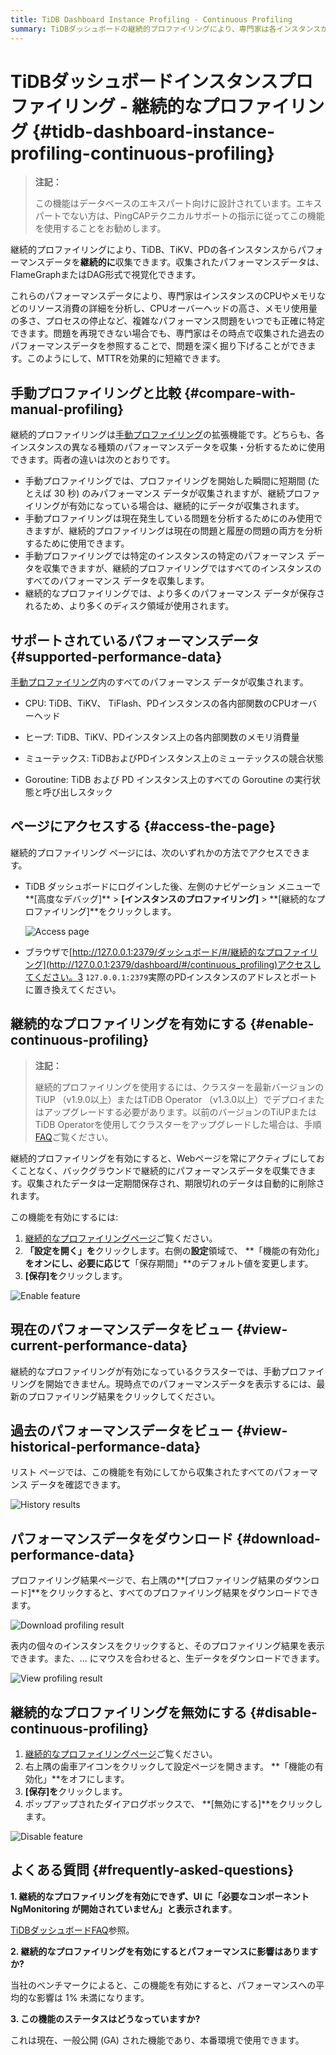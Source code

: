 ```yaml
---
title: TiDB Dashboard Instance Profiling - Continuous Profiling
summary: TiDBダッシュボードの継続的プロファイリングにより、専門家は各インスタンスからパフォーマンスデータを継続的に収集・分析し、高度なパフォーマンス問題を特定・解決することができます。手動プロファイリングよりも多くのデータを保存できるため、現在の問題と過去の問題の両方を分析できます。この機能はダッシュボードまたはブラウザからアクセスでき、必要に応じて有効化/無効化できます。パフォーマンスへの影響は最小限に抑えられるため、本番環境にも最適です。
---
```


# TiDBダッシュボードインスタンスプロファイリング - 継続的なプロファイリング {#tidb-dashboard-instance-profiling-continuous-profiling}

> **注記：**
>
> この機能はデータベースのエキスパート向けに設計されています。エキスパートでない方は、PingCAPテクニカルサポートの指示に従ってこの機能を使用することをお勧めします。

継続的プロファイリングにより、TiDB、TiKV、PDの各インスタンスからパフォーマンスデータを**継続的に**収集できます。収集されたパフォーマンスデータは、FlameGraphまたはDAG形式で視覚化できます。

これらのパフォーマンスデータにより、専門家はインスタンスのCPUやメモリなどのリソース消費の詳細を分析し、CPUオーバーヘッドの高さ、メモリ使用量の多さ、プロセスの停止など、複雑なパフォーマンス問題をいつでも正確に特定できます。問題を再現できない場合でも、専門家はその時点で収集された過去のパフォーマンスデータを参照することで、問題を深く掘り下げることができます。このようにして、MTTRを効果的に短縮できます。

## 手動プロファイリングと比較 {#compare-with-manual-profiling}

継続的プロファイリングは[手動プロファイリング](/dashboard/dashboard-profiling.md)の拡張機能です。どちらも、各インスタンスの異なる種類のパフォーマンスデータを収集・分析するために使用できます。両者の違いは次のとおりです。

-   手動プロファイリングでは、プロファイリングを開始した瞬間に短期間 (たとえば 30 秒) のみパフォーマンス データが収集されますが、継続プロファイリングが有効になっている場合は、継続的にデータが収集されます。
-   手動プロファイリングは現在発生している問題を分析するためにのみ使用できますが、継続的プロファイリングは現在の問題と履歴の問題の両方を分析するために使用できます。
-   手動プロファイリングでは特定のインスタンスの特定のパフォーマンス データを収集できますが、継続的プロファイリングではすべてのインスタンスのすべてのパフォーマンス データを収集します。
-   継続的なプロファイリングでは、より多くのパフォーマンス データが保存されるため、より多くのディスク領域が使用されます。

## サポートされているパフォーマンスデータ {#supported-performance-data}

[手動プロファイリング](/dashboard/dashboard-profiling.md#supported-performance-data)内のすべてのパフォーマンス データが収集されます。

-   CPU: TiDB、TiKV、 TiFlash、PDインスタンスの各内部関数のCPUオーバーヘッド

-   ヒープ: TiDB、TiKV、PDインスタンス上の各内部関数のメモリ消費量

-   ミューテックス: TiDBおよびPDインスタンス上のミューテックスの競合状態

-   Goroutine: TiDB および PD インスタンス上のすべての Goroutine の実行状態と呼び出しスタック

## ページにアクセスする {#access-the-page}

継続的プロファイリング ページには、次のいずれかの方法でアクセスできます。

-   TiDB ダッシュボードにログインした後、左側のナビゲーション メニューで**[高度なデバッグ]** &gt; **[インスタンスのプロファイリング]** &gt; **[継続的なプロファイリング]**をクリックします。

    ![Access page](https://docs-download.pingcap.com/media/images/docs/dashboard/dashboard-conprof-access.png)

-   ブラウザで[http://127.0.0.1:2379/ダッシュボード/#/継続的なプロファイリング](http://127.0.0.1:2379/dashboard/#/continuous_profiling)アクセスしてください。3 `127.0.0.1:2379`実際のPDインスタンスのアドレスとポートに置き換えてください。

## 継続的なプロファイリングを有効にする {#enable-continuous-profiling}

> **注記：**
>
> 継続的プロファイリングを使用するには、クラスターを最新バージョンのTiUP （v1.9.0以上）またはTiDB Operator （v1.3.0以上）でデプロイまたはアップグレードする必要があります。以前のバージョンのTiUPまたはTiDB Operatorを使用してクラスターをアップグレードした場合は、手順[FAQ](/dashboard/dashboard-faq.md#a-required-component-ngmonitoring-is-not-started-error-is-shown)ご覧ください。

継続的プロファイリングを有効にすると、Webページを常にアクティブにしておくことなく、バックグラウンドで継続的にパフォーマンスデータを収集できます。収集されたデータは一定期間保存され、期限切れのデータは自動的に削除されます。

この機能を有効にするには:

1.  [継続的なプロファイリングページ](#access-the-page)ご覧ください。
2.  **「設定を開く」を**クリックします。右側の**設定**領域で、 **「機能の有効化」**をオンにし、必要に応じて**「保存期間」**のデフォルト値を変更します。
3.  **[保存]を**クリックします。

![Enable feature](https://docs-download.pingcap.com/media/images/docs/dashboard/dashboard-conprof-start.png)

## 現在のパフォーマンスデータをビュー {#view-current-performance-data}

継続的なプロファイリングが有効になっているクラスターでは、手動プロファイリングを開始できません。現時点でのパフォーマンスデータを表示するには、最新のプロファイリング結果をクリックしてください。

## 過去のパフォーマンスデータをビュー {#view-historical-performance-data}

リスト ページでは、この機能を有効にしてから収集されたすべてのパフォーマンス データを確認できます。

![History results](https://docs-download.pingcap.com/media/images/docs/dashboard/dashboard-conprof-history.png)

## パフォーマンスデータをダウンロード {#download-performance-data}

プロファイリング結果ページで、右上隅の**[プロファイリング結果のダウンロード]**をクリックすると、すべてのプロファイリング結果をダウンロードできます。

![Download profiling result](https://docs-download.pingcap.com/media/images/docs/dashboard/dashboard-conprof-download.png)

表内の個々のインスタンスをクリックすると、そのプロファイリング結果を表示できます。また、... にマウスを合わせると、生データをダウンロードできます。

![View profiling result](https://docs-download.pingcap.com/media/images/docs/dashboard/dashboard-conprof-single.png)

## 継続的なプロファイリングを無効にする {#disable-continuous-profiling}

1.  [継続的なプロファイリングページ](#access-the-page)ご覧ください。
2.  右上隅の歯車アイコンをクリックして設定ページを開きます。 **「機能の有効化」**をオフにします。
3.  **[保存]を**クリックします。
4.  ポップアップされたダイアログボックスで、 **[無効にする]**をクリックします。

![Disable feature](https://docs-download.pingcap.com/media/images/docs/dashboard/dashboard-conprof-stop.png)

## よくある質問 {#frequently-asked-questions}

**1. 継続的なプロファイリングを有効にできず、UI に「必要なコンポーネントNgMonitoring が開始されていません」と表示されます**。

[TiDBダッシュボードFAQ](/dashboard/dashboard-faq.md#a-required-component-ngmonitoring-is-not-started-error-is-shown)参照。

**2. 継続的なプロファイリングを有効にするとパフォーマンスに影響はありますか?**

当社のベンチマークによると、この機能を有効にすると、パフォーマンスへの平均的な影響は 1% 未満になります。

**3. この機能のステータスはどうなっていますか?**

これは現在、一般公開 (GA) された機能であり、本番環境で使用できます。
